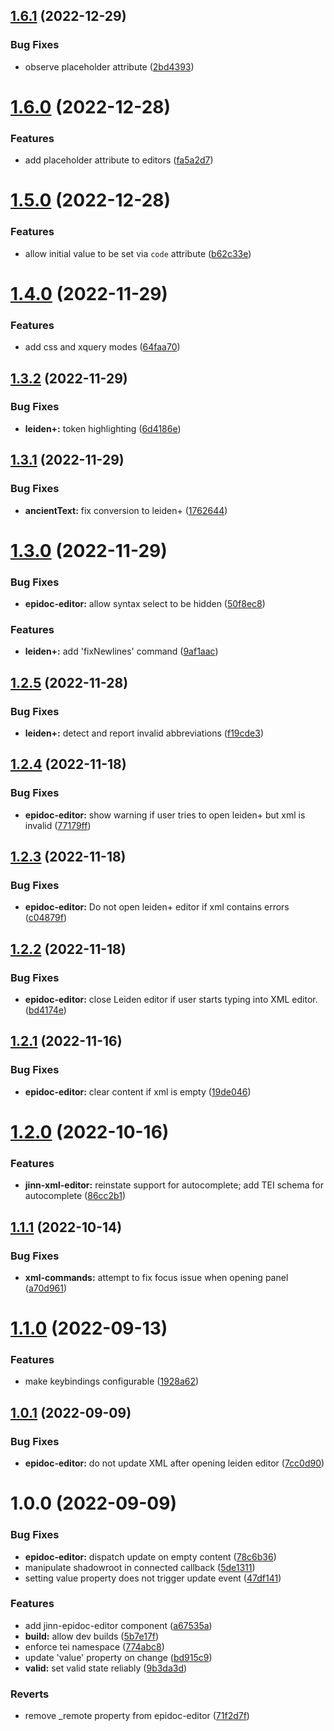 ## [1.6.1](https://github.com/JinnElements/jinn-codemirror/compare/v1.6.0...v1.6.1) (2022-12-29)


### Bug Fixes

* observe placeholder attribute ([2bd4393](https://github.com/JinnElements/jinn-codemirror/commit/2bd4393e9fb04fa9def11893041b5903f3ab53e7))

# [1.6.0](https://github.com/JinnElements/jinn-codemirror/compare/v1.5.0...v1.6.0) (2022-12-28)


### Features

* add placeholder attribute to editors ([fa5a2d7](https://github.com/JinnElements/jinn-codemirror/commit/fa5a2d752780f9d5f75c24141c4934adcc5046a4))

# [1.5.0](https://github.com/JinnElements/jinn-codemirror/compare/v1.4.0...v1.5.0) (2022-12-28)


### Features

* allow initial value to be set via `code` attribute ([b62c33e](https://github.com/JinnElements/jinn-codemirror/commit/b62c33eda04d4c9b4f170f625ef08aaf8ab74365))

# [1.4.0](https://github.com/JinnElements/jinn-codemirror/compare/v1.3.2...v1.4.0) (2022-11-29)


### Features

* add css and xquery modes ([64faa70](https://github.com/JinnElements/jinn-codemirror/commit/64faa709b4aafc7a48626de48eb5568dce5ddb3e))

## [1.3.2](https://github.com/JinnElements/jinn-codemirror/compare/v1.3.1...v1.3.2) (2022-11-29)


### Bug Fixes

* **leiden+:** token highlighting ([6d4186e](https://github.com/JinnElements/jinn-codemirror/commit/6d4186e0d026ca922d6beebaa2447491d6d08b0b))

## [1.3.1](https://github.com/JinnElements/jinn-codemirror/compare/v1.3.0...v1.3.1) (2022-11-29)


### Bug Fixes

* **ancientText:** fix conversion to leiden+ ([1762644](https://github.com/JinnElements/jinn-codemirror/commit/17626442f91c2682ae99e2d9cbcb0e750f236907))

# [1.3.0](https://github.com/JinnElements/jinn-codemirror/compare/v1.2.5...v1.3.0) (2022-11-29)


### Bug Fixes

* **epidoc-editor:** allow syntax select to be hidden ([50f8ec8](https://github.com/JinnElements/jinn-codemirror/commit/50f8ec8238fd41cfffe0a628fbe05fdf5e006a10))


### Features

* **leiden+:** add 'fixNewlines' command ([9af1aac](https://github.com/JinnElements/jinn-codemirror/commit/9af1aac4cfa5bd872c3969f7838f59b5be73c5ad))

## [1.2.5](https://github.com/JinnElements/jinn-codemirror/compare/v1.2.4...v1.2.5) (2022-11-28)


### Bug Fixes

* **leiden+:** detect and report invalid abbreviations ([f19cde3](https://github.com/JinnElements/jinn-codemirror/commit/f19cde3b80734c19e5279f050f5c70f24e7b44e1))

## [1.2.4](https://github.com/JinnElements/jinn-codemirror/compare/v1.2.3...v1.2.4) (2022-11-18)


### Bug Fixes

* **epidoc-editor:** show warning if user tries to open leiden+ but xml is invalid ([77179ff](https://github.com/JinnElements/jinn-codemirror/commit/77179ffb91a5c6b78d97fd41942160f529e2921c))

## [1.2.3](https://github.com/JinnElements/jinn-codemirror/compare/v1.2.2...v1.2.3) (2022-11-18)


### Bug Fixes

* **epidoc-editor:** Do not open leiden+ editor if xml contains errors ([c04879f](https://github.com/JinnElements/jinn-codemirror/commit/c04879fd5b77d1a9234c4cc5878630597e0eb8cd))

## [1.2.2](https://github.com/JinnElements/jinn-codemirror/compare/v1.2.1...v1.2.2) (2022-11-18)


### Bug Fixes

* **epidoc-editor:** close Leiden editor if user starts typing into XML editor. ([bd4174e](https://github.com/JinnElements/jinn-codemirror/commit/bd4174e6296ec4e3c4acdd401b384f9f5a84936a))

## [1.2.1](https://github.com/JinnElements/jinn-codemirror/compare/v1.2.0...v1.2.1) (2022-11-16)


### Bug Fixes

* **epidoc-editor:** clear content if xml is empty ([19de046](https://github.com/JinnElements/jinn-codemirror/commit/19de046accb3cd47fb1c4d8e6be92d8ee54d391f))

# [1.2.0](https://github.com/JinnElements/jinn-codemirror/compare/v1.1.1...v1.2.0) (2022-10-16)


### Features

* **jinn-xml-editor:** reinstate support for autocomplete; add TEI schema for autocomplete ([86cc2b1](https://github.com/JinnElements/jinn-codemirror/commit/86cc2b14c3b49fb231392186715401efc29e5cc3))

## [1.1.1](https://github.com/JinnElements/jinn-codemirror/compare/v1.1.0...v1.1.1) (2022-10-14)


### Bug Fixes

* **xml-commands:** attempt to fix focus issue when opening panel ([a70d961](https://github.com/JinnElements/jinn-codemirror/commit/a70d96115d68f2155042785f6295fc7b9bfb727a))

# [1.1.0](https://github.com/JinnElements/jinn-codemirror/compare/v1.0.1...v1.1.0) (2022-09-13)


### Features

* make keybindings configurable ([1928a62](https://github.com/JinnElements/jinn-codemirror/commit/1928a62523a26b120516aa2690d49f9e3db414cb))

## [1.0.1](https://github.com/JinnElements/jinn-codemirror/compare/v1.0.0...v1.0.1) (2022-09-09)


### Bug Fixes

* **epidoc-editor:** do not update XML after opening leiden editor ([7cc0d90](https://github.com/JinnElements/jinn-codemirror/commit/7cc0d90f03ff4586066673558e9d8c20cb0e3f07))

# 1.0.0 (2022-09-09)


### Bug Fixes

* **epidoc-editor:** dispatch update on empty content ([78c6b36](https://github.com/JinnElements/jinn-codemirror/commit/78c6b36c0fcbec5a947bedcfaf4880a81c88cef5))
* manipulate shadowroot in connected callback ([5de1311](https://github.com/JinnElements/jinn-codemirror/commit/5de1311713099079a8c822636c1eaae94571ddae))
* setting value property does not trigger update event ([47df141](https://github.com/JinnElements/jinn-codemirror/commit/47df14194d98636e1c1c17add673396f00edf019))


### Features

* add jinn-epidoc-editor component ([a67535a](https://github.com/JinnElements/jinn-codemirror/commit/a67535a42bfe1ebc971ac891045dceb9aa9083b9))
* **build:** allow dev builds ([5b7e17f](https://github.com/JinnElements/jinn-codemirror/commit/5b7e17f741af9844c1a8cc6b61a803de212bcf35))
* enforce tei namespace ([774abc8](https://github.com/JinnElements/jinn-codemirror/commit/774abc8f2620ad400739b55157008a36bdc19261))
* update 'value' property on change ([bd915c9](https://github.com/JinnElements/jinn-codemirror/commit/bd915c9ee050be87f7d368fe0ec38b9ff3f65e83))
* **valid:** set valid state reliably ([9b3da3d](https://github.com/JinnElements/jinn-codemirror/commit/9b3da3d84aa79eb1c85c13bcc845c8e4728dd8a5))


### Reverts

* remove _remote property from epidoc-editor ([71f2d7f](https://github.com/JinnElements/jinn-codemirror/commit/71f2d7f8b43e9f623451435c9b9a758f762bf4d0))
